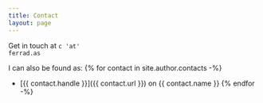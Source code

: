 ```yaml
---
title: Contact
layout: page
---
```


Get in touch at <code>c<span id="emlat"> 'at' </span>ferrad.as</code>

I can also be found as:
{% for contact in site.author.contacts -%}
- [{{ contact.handle }}]({{ contact.url }}) on {{ contact.name }}
{% endfor -%}

<script>
  (function () {
    var at = document.getElementById('emlat')
    at.innerText = '@'
  })();
</script>
